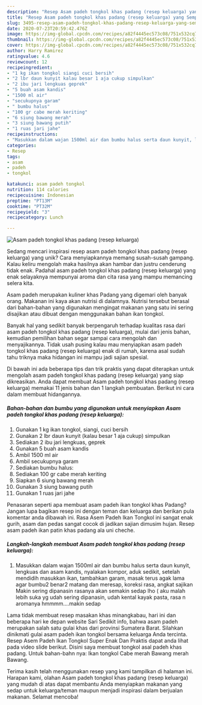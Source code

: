 ```yaml
---
description: "Resep Asam padeh tongkol khas padang (resep keluarga) yang Sempurna"
title: "Resep Asam padeh tongkol khas padang (resep keluarga) yang Sempurna"
slug: 3495-resep-asam-padeh-tongkol-khas-padang-resep-keluarga-yang-sempurna
date: 2020-07-23T20:59:42.476Z
image: https://img-global.cpcdn.com/recipes/a82f4445ec573c08/751x532cq70/asam-padeh-tongkol-khas-padang-resep-keluarga-foto-resep-utama.jpg
thumbnail: https://img-global.cpcdn.com/recipes/a82f4445ec573c08/751x532cq70/asam-padeh-tongkol-khas-padang-resep-keluarga-foto-resep-utama.jpg
cover: https://img-global.cpcdn.com/recipes/a82f4445ec573c08/751x532cq70/asam-padeh-tongkol-khas-padang-resep-keluarga-foto-resep-utama.jpg
author: Harry Ramirez
ratingvalue: 4.6
reviewcount: 12
recipeingredient:
- "1 kg ikan tongkol siangi cuci bersih"
- "2 lbr daun kunyit kalau besar 1 aja cukup simpulkan"
- "2 ibu jari lengkuas geprek"
- "5 buah asam kandis"
- "1500 ml air"
- "secukupnya garam"
- " bumbu halus"
- "100 gr cabe merah keriting"
- "6 siung bawang merah"
- "3 siung bawang putih"
- "1 ruas jari jahe"
recipeinstructions:
- "Masukkan dalam wajan 1500ml air dan bumbu halus serta daun kunyit, lengkuas dan asam kandis, nyalakan kompor, aduk sedikit, setelah mendidih masukkan ikan, tambahkan garam, masak terus agak lama agar bumbu2 benar2 matang dan meresap, koreksi rasa, angkat sajikan Makin sering dipanasin rasanya akan semakin sedap lho ( aku malah lebih suka yg udah sering dipanasin, udah kental kayak pasta, rasa n aromanya hmmmm....makin sedap"
categories:
- Resep
tags:
- asam
- padeh
- tongkol

katakunci: asam padeh tongkol 
nutrition: 114 calories
recipecuisine: Indonesian
preptime: "PT13M"
cooktime: "PT32M"
recipeyield: "3"
recipecategory: Lunch

---
```



![Asam padeh tongkol khas padang (resep keluarga)](https://img-global.cpcdn.com/recipes/a82f4445ec573c08/751x532cq70/asam-padeh-tongkol-khas-padang-resep-keluarga-foto-resep-utama.jpg)

Sedang mencari inspirasi resep asam padeh tongkol khas padang (resep keluarga) yang unik? Cara menyiapkannya memang susah-susah gampang. Kalau keliru mengolah maka hasilnya akan hambar dan justru cenderung tidak enak. Padahal asam padeh tongkol khas padang (resep keluarga) yang enak selayaknya mempunyai aroma dan cita rasa yang mampu memancing selera kita.

Asam padeh merupakan kuliner khas Padang yang digemari oleh banyak orang. Makanan ini kaya akan nutrisi di dalamnya. Nutrisi tersebut berasal dari bahan-bahan yang digunakan mengingat makanan yang satu ini sering disajikan atau dibuat dengan menggunakan bahan ikan tongkol.

Banyak hal yang sedikit banyak berpengaruh terhadap kualitas rasa dari asam padeh tongkol khas padang (resep keluarga), mulai dari jenis bahan, kemudian pemilihan bahan segar sampai cara mengolah dan menyajikannya. Tidak usah pusing kalau mau menyiapkan asam padeh tongkol khas padang (resep keluarga) enak di rumah, karena asal sudah tahu triknya maka hidangan ini mampu jadi sajian spesial.


Di bawah ini ada beberapa tips dan trik praktis yang dapat diterapkan untuk mengolah asam padeh tongkol khas padang (resep keluarga) yang siap dikreasikan. Anda dapat membuat Asam padeh tongkol khas padang (resep keluarga) memakai 11 jenis bahan dan 1 langkah pembuatan. Berikut ini cara dalam membuat hidangannya.

<!--inarticleads1-->

##### Bahan-bahan dan bumbu yang digunakan untuk menyiapkan Asam padeh tongkol khas padang (resep keluarga):

1. Gunakan 1 kg ikan tongkol, siangi, cuci bersih
1. Gunakan 2 lbr daun kunyit (kalau besar 1 aja cukup) simpulkan
1. Sediakan 2 ibu jari lengkuas, geprek
1. Gunakan 5 buah asam kandis
1. Ambil 1500 ml air
1. Ambil secukupnya garam
1. Sediakan  bumbu halus:
1. Sediakan 100 gr cabe merah keriting
1. Siapkan 6 siung bawang merah
1. Gunakan 3 siung bawang putih
1. Gunakan 1 ruas jari jahe


Penasaran seperti apa membuat asam padeh ikan tongkol khas Padang? Jangan lupa bagikan resep ini dengan teman dan keluarga dan berikan pula komentar anda dibawah ini. Rasa Asem Padeh Ikan Tongkol ini sangat enak gurih, asam dan pedas sangat cocok di jadikan sajian dimusim hujan. Resep asam padeh ikan patin khas padang ala uni cheche. 

<!--inarticleads2-->

##### Langkah-langkah membuat Asam padeh tongkol khas padang (resep keluarga):

1. Masukkan dalam wajan 1500ml air dan bumbu halus serta daun kunyit, lengkuas dan asam kandis, nyalakan kompor, aduk sedikit, setelah mendidih masukkan ikan, tambahkan garam, masak terus agak lama agar bumbu2 benar2 matang dan meresap, koreksi rasa, angkat sajikan Makin sering dipanasin rasanya akan semakin sedap lho ( aku malah lebih suka yg udah sering dipanasin, udah kental kayak pasta, rasa n aromanya hmmmm....makin sedap


Lama tidak membuat resep masakan khas minangkabau, hari ini dan beberapa hari ke depan website Sari Sedikit info, bahwa asam padeh merupakan salah satu gulai khas dari provinsi Sumatera Barat. Silahkan dinikmati gulai asam padeh ikan tongkol bersama keluarga Anda tercinta. Resep Asem Padeh Ikan Tongkol Super Enak Dan Praktis dapat anda lihat pada video slide berikut. Disini saya membuat tongkol asal padeh khas padang. Untuk bahan-bahn nya: Ikan tongkol Cabe merah Bawang merah Bawang. 

Terima kasih telah menggunakan resep yang kami tampilkan di halaman ini. Harapan kami, olahan Asam padeh tongkol khas padang (resep keluarga) yang mudah di atas dapat membantu Anda menyiapkan makanan yang sedap untuk keluarga/teman maupun menjadi inspirasi dalam berjualan makanan. Selamat mencoba!
